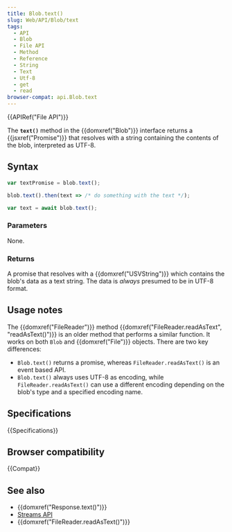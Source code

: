 ```yaml
---
title: Blob.text()
slug: Web/API/Blob/text
tags:
  - API
  - Blob
  - File API
  - Method
  - Reference
  - String
  - Text
  - Utf-8
  - get
  - read
browser-compat: api.Blob.text
---
```

{{APIRef("File API")}}

The **`text()`** method in the
{{domxref("Blob")}} interface returns a {{jsxref("Promise")}} that resolves with a
string containing the contents of the blob, interpreted as UTF-8.

## Syntax

```js
var textPromise = blob.text();

blob.text().then(text => /* do something with the text */);

var text = await blob.text();
```

### Parameters

None.

### Returns

A promise that resolves with a {{domxref("USVString")}} which contains the blob's data
as a text string. The data is _always_ presumed to be in UTF-8 format.

## Usage notes

The {{domxref("FileReader")}} method {{domxref("FileReader.readAsText",
  "readAsText()")}} is an older method that performs a similar function. It works on both
`Blob` and {{domxref("File")}} objects. There are two key differences:

- `Blob.text()` returns a promise, whereas
  `FileReader.readAsText()` is an event based API.
- `Blob.text()` always uses UTF-8 as encoding, while
  `FileReader.readAsText()` can use a different encoding depending on the
  blob's type and a specified encoding name.

## Specifications

{{Specifications}}

## Browser compatibility

{{Compat}}

## See also

- {{domxref("Response.text()")}}
- [Streams API](/en-US/docs/Web/API/Streams_API)
- {{domxref("FileReader.readAsText()")}}
